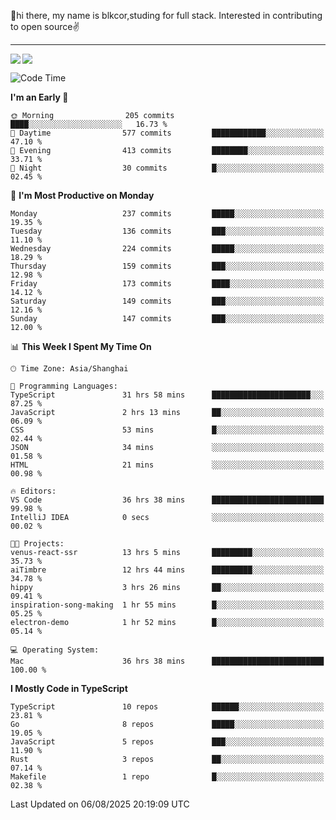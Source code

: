 👋hi there, my name is blkcor,studing for full stack.
Interested in contributing to open source✌️

<hr/>

![](https://github-readme-stats.vercel.app/api?username=blkcor)
<a href="https://github.com/blkcor/github-readme-stats">
    <img align="left" src="https://github-readme-stats.vercel.app/api/top-langs/?username=blkcor&hide=jupyter%20notebook,shaderlab,tex,c%23&langs_count=9" />
</a>


<!--START_SECTION:waka-->
![Code Time](http://img.shields.io/badge/Code%20Time-2%2C348%20hrs%2017%20mins-blue)

**I'm an Early 🐤** 

```text
🌞 Morning                205 commits         ████░░░░░░░░░░░░░░░░░░░░░   16.73 % 
🌆 Daytime                577 commits         ████████████░░░░░░░░░░░░░   47.10 % 
🌃 Evening                413 commits         ████████░░░░░░░░░░░░░░░░░   33.71 % 
🌙 Night                  30 commits          █░░░░░░░░░░░░░░░░░░░░░░░░   02.45 % 
```
📅 **I'm Most Productive on Monday** 

```text
Monday                   237 commits         █████░░░░░░░░░░░░░░░░░░░░   19.35 % 
Tuesday                  136 commits         ███░░░░░░░░░░░░░░░░░░░░░░   11.10 % 
Wednesday                224 commits         █████░░░░░░░░░░░░░░░░░░░░   18.29 % 
Thursday                 159 commits         ███░░░░░░░░░░░░░░░░░░░░░░   12.98 % 
Friday                   173 commits         ████░░░░░░░░░░░░░░░░░░░░░   14.12 % 
Saturday                 149 commits         ███░░░░░░░░░░░░░░░░░░░░░░   12.16 % 
Sunday                   147 commits         ███░░░░░░░░░░░░░░░░░░░░░░   12.00 % 
```


📊 **This Week I Spent My Time On** 

```text
🕑︎ Time Zone: Asia/Shanghai

💬 Programming Languages: 
TypeScript               31 hrs 58 mins      ██████████████████████░░░   87.25 % 
JavaScript               2 hrs 13 mins       ██░░░░░░░░░░░░░░░░░░░░░░░   06.09 % 
CSS                      53 mins             █░░░░░░░░░░░░░░░░░░░░░░░░   02.44 % 
JSON                     34 mins             ░░░░░░░░░░░░░░░░░░░░░░░░░   01.58 % 
HTML                     21 mins             ░░░░░░░░░░░░░░░░░░░░░░░░░   00.98 % 

🔥 Editors: 
VS Code                  36 hrs 38 mins      █████████████████████████   99.98 % 
IntelliJ IDEA            0 secs              ░░░░░░░░░░░░░░░░░░░░░░░░░   00.02 % 

🐱‍💻 Projects: 
venus-react-ssr          13 hrs 5 mins       █████████░░░░░░░░░░░░░░░░   35.73 % 
aiTimbre                 12 hrs 44 mins      █████████░░░░░░░░░░░░░░░░   34.78 % 
hippy                    3 hrs 26 mins       ██░░░░░░░░░░░░░░░░░░░░░░░   09.41 % 
inspiration-song-making  1 hr 55 mins        █░░░░░░░░░░░░░░░░░░░░░░░░   05.25 % 
electron-demo            1 hr 52 mins        █░░░░░░░░░░░░░░░░░░░░░░░░   05.14 % 

💻 Operating System: 
Mac                      36 hrs 38 mins      █████████████████████████   100.00 % 
```

**I Mostly Code in TypeScript** 

```text
TypeScript               10 repos            ██████░░░░░░░░░░░░░░░░░░░   23.81 % 
Go                       8 repos             █████░░░░░░░░░░░░░░░░░░░░   19.05 % 
JavaScript               5 repos             ███░░░░░░░░░░░░░░░░░░░░░░   11.90 % 
Rust                     3 repos             ██░░░░░░░░░░░░░░░░░░░░░░░   07.14 % 
Makefile                 1 repo              █░░░░░░░░░░░░░░░░░░░░░░░░   02.38 % 
```




 Last Updated on 06/08/2025 20:19:09 UTC
<!--END_SECTION:waka-->


